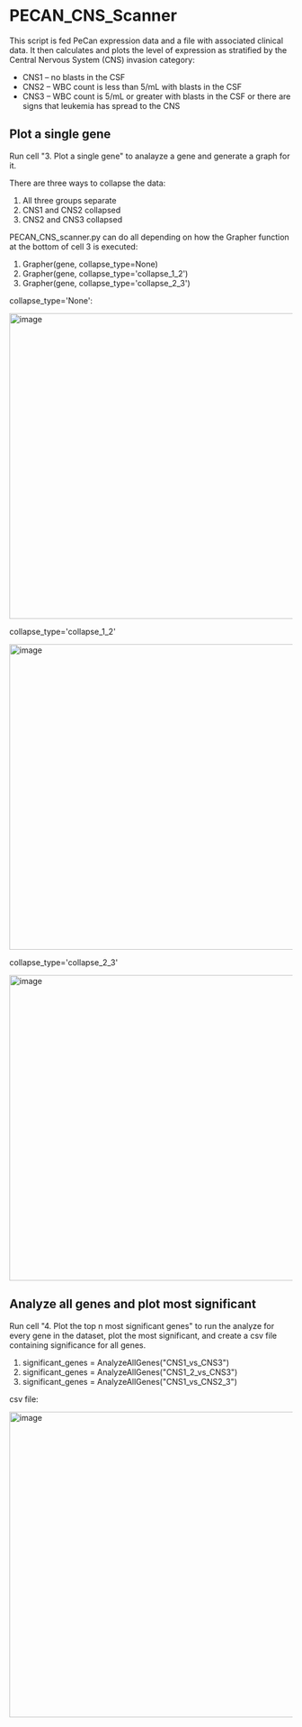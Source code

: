 # PECAN_CNS_Scanner
This script is fed PeCan expression data and a file with associated clinical data. It then calculates and plots the level of expression as stratified by the Central Nervous System (CNS) invasion category:
- CNS1 – no blasts in the CSF
- CNS2 – WBC count is less than 5/mL with blasts in the CSF
- CNS3 – WBC count is 5/mL or greater with blasts in the CSF or there are signs that leukemia has spread to the CNS

## Plot a single gene
Run cell "3. Plot a single gene" to analayze a gene and generate a graph for it.

There are three ways to collapse the data:
1. All three groups separate
2. CNS1 and CNS2 collapsed
3. CNS2 and CNS3 collapsed

PECAN_CNS_scanner.py can do all depending on how the Grapher function at the bottom of cell 3 is executed:
1. Grapher(gene, collapse_type=None)
2. Grapher(gene, collapse_type='collapse_1_2')
3. Grapher(gene, collapse_type='collapse_2_3')

collapse_type='None': 

<img width="543" alt="image" src="https://github.com/user-attachments/assets/a973a131-972b-4c46-abec-e25edeb83154" />

collapse_type='collapse_1_2'

<img width="543" alt="image" src="https://github.com/user-attachments/assets/3bf7ca20-9cdd-46f6-90d0-5b72edab6e30)" />


collapse_type='collapse_2_3'

<img width="543" alt="image" src="https://github.com/user-attachments/assets/490b7b95-c8a8-4544-bae5-3dda9c7b8ed0)" />


## Analyze all genes and plot most significant
Run cell "4. Plot the top n most significant genes" to run the analyze for every gene in the dataset, plot the most significant, and create a csv file containing significance for all genes.
1. significant_genes = AnalyzeAllGenes("CNS1_vs_CNS3")
2. significant_genes = AnalyzeAllGenes("CNS1_2_vs_CNS3")
3. significant_genes = AnalyzeAllGenes("CNS1_vs_CNS2_3")

csv file:

<img width="543" alt="image" src="https://github.com/user-attachments/assets/39390bba-626f-41b8-b953-826ccb3d0c0e" />






    
